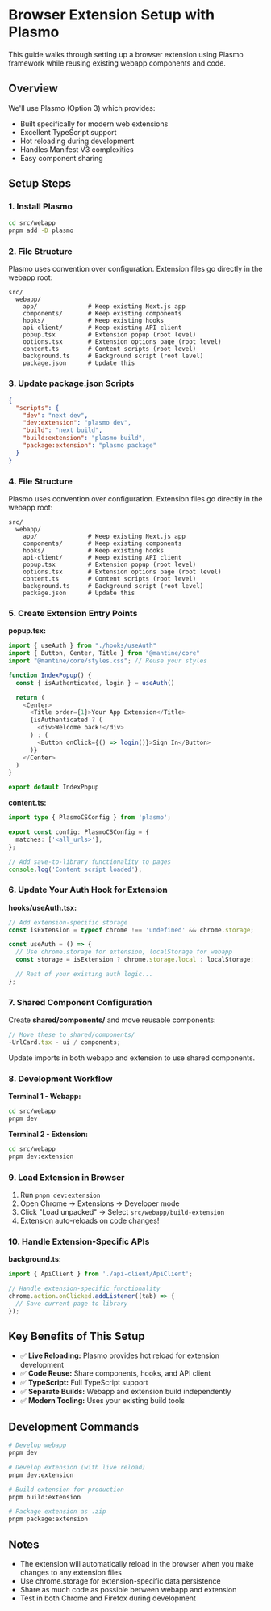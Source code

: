 # Browser Extension Setup with Plasmo

This guide walks through setting up a browser extension using Plasmo framework while reusing existing webapp components and code.

## Overview

We'll use Plasmo (Option 3) which provides:

- Built specifically for modern web extensions
- Excellent TypeScript support
- Hot reloading during development
- Handles Manifest V3 complexities
- Easy component sharing

## Setup Steps

### 1. Install Plasmo

```bash
cd src/webapp
pnpm add -D plasmo
```

### 2. File Structure

Plasmo uses convention over configuration. Extension files go directly in the webapp root:

```
src/
  webapp/
    app/              # Keep existing Next.js app
    components/       # Keep existing components
    hooks/            # Keep existing hooks
    api-client/       # Keep existing API client
    popup.tsx         # Extension popup (root level)
    options.tsx       # Extension options page (root level)
    content.ts        # Content scripts (root level)
    background.ts     # Background script (root level)
    package.json      # Update this
```

### 3. Update package.json Scripts

```json
{
  "scripts": {
    "dev": "next dev",
    "dev:extension": "plasmo dev",
    "build": "next build",
    "build:extension": "plasmo build",
    "package:extension": "plasmo package"
  }
}
```

### 4. File Structure

Plasmo uses convention over configuration. Extension files go directly in the webapp root:

```
src/
  webapp/
    app/              # Keep existing Next.js app
    components/       # Keep existing components
    hooks/            # Keep existing hooks
    api-client/       # Keep existing API client
    popup.tsx         # Extension popup (root level)
    options.tsx       # Extension options page (root level)
    content.ts        # Content scripts (root level)
    background.ts     # Background script (root level)
    package.json      # Update this
```

### 5. Create Extension Entry Points

**popup.tsx:**

```typescript
import { useAuth } from "./hooks/useAuth"
import { Button, Center, Title } from "@mantine/core"
import "@mantine/core/styles.css"; // Reuse your styles

function IndexPopup() {
  const { isAuthenticated, login } = useAuth()

  return (
    <Center>
      <Title order={1}>Your App Extension</Title>
      {isAuthenticated ? (
        <div>Welcome back!</div>
      ) : (
        <Button onClick={() => login()}>Sign In</Button>
      )}
    </Center>
  )
}

export default IndexPopup
```

**content.ts:**

```typescript
import type { PlasmoCSConfig } from 'plasmo';

export const config: PlasmoCSConfig = {
  matches: ['<all_urls>'],
};

// Add save-to-library functionality to pages
console.log('Content script loaded');
```

### 6. Update Your Auth Hook for Extension

**hooks/useAuth.tsx:**

```typescript
// Add extension-specific storage
const isExtension = typeof chrome !== 'undefined' && chrome.storage;

const useAuth = () => {
  // Use chrome.storage for extension, localStorage for webapp
  const storage = isExtension ? chrome.storage.local : localStorage;

  // Rest of your existing auth logic...
};
```

### 7. Shared Component Configuration

Create **shared/components/** and move reusable components:

```typescript
// Move these to shared/components/
-UrlCard.tsx - ui / components;
```

Update imports in both webapp and extension to use shared components.

### 8. Development Workflow

**Terminal 1 - Webapp:**

```bash
cd src/webapp
pnpm dev
```

**Terminal 2 - Extension:**

```bash
cd src/webapp
pnpm dev:extension
```

### 9. Load Extension in Browser

1. Run `pnpm dev:extension`
2. Open Chrome → Extensions → Developer mode
3. Click "Load unpacked" → Select `src/webapp/build-extension`
4. Extension auto-reloads on code changes!

### 10. Handle Extension-Specific APIs

**background.ts:**

```typescript
import { ApiClient } from './api-client/ApiClient';

// Handle extension-specific functionality
chrome.action.onClicked.addListener((tab) => {
  // Save current page to library
});
```

## Key Benefits of This Setup

- ✅ **Live Reloading:** Plasmo provides hot reload for extension development
- ✅ **Code Reuse:** Share components, hooks, and API client
- ✅ **TypeScript:** Full TypeScript support
- ✅ **Separate Builds:** Webapp and extension build independently
- ✅ **Modern Tooling:** Uses your existing build tools

## Development Commands

```bash
# Develop webapp
pnpm dev

# Develop extension (with live reload)
pnpm dev:extension

# Build extension for production
pnpm build:extension

# Package extension as .zip
pnpm package:extension
```

## Notes

- The extension will automatically reload in the browser when you make changes to any extension files
- Use chrome.storage for extension-specific data persistence
- Share as much code as possible between webapp and extension
- Test in both Chrome and Firefox during development
